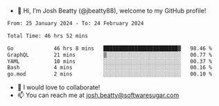 - 👋 Hi, I’m Josh Beatty (@jbeatty88), welcome to my GitHub profile!

<!--START_SECTION:waka-->

```txt
From: 25 January 2024 - To: 24 February 2024

Total Time: 46 hrs 52 mins

Go             46 hrs 8 mins   ████████████████████████▓   98.46 %
GraphQL        21 mins         ▒░░░░░░░░░░░░░░░░░░░░░░░░   00.77 %
YAML           10 mins         ░░░░░░░░░░░░░░░░░░░░░░░░░   00.37 %
Bash           4 mins          ░░░░░░░░░░░░░░░░░░░░░░░░░   00.16 %
go.mod         2 mins          ░░░░░░░░░░░░░░░░░░░░░░░░░   00.10 %
```

<!--END_SECTION:waka-->

- 💞️ I would love to collaborate!
- 📫 You can reach me at josh.beatty@softwaresugar.com

<!---
jbeatty88/jbeatty88 is a ✨ special ✨ repository because its `README.md` (this file) appears on your GitHub profile.
You can click the Preview link to take a look at your changes.
--->
